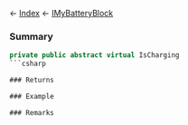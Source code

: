 ← [Index](Api-Index) ← [IMyBatteryBlock](Sandbox.ModAPI.Ingame.IMyBatteryBlock)

### Summary

```csharp
private public abstract virtual IsCharging
```csharp

### Returns

### Example

### Remarks

